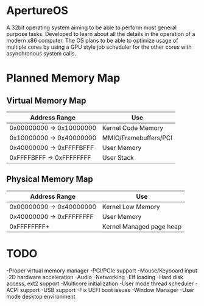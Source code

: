 # ApertureOS
A 32bit operating system aiming to be able to perform most general purpose tasks. Developed to learn about all the details in the operation of a modern x86 computer. The OS plans to be able to optimize usage of multiple cores by using a GPU style job scheduler for the other cores with asynchronous system calls.

# Planned Memory Map
## Virtual Memory Map

Address Range            | Use
------------------------ | ---------------------
0x00000000 -> 0x10000000 | Kernel Code Memory
0x10000000 -> 0x40000000 | MMIO/Framebuffers/PCI
0x40000000 -> 0xFFFFBFFF | User Memory
0xFFFFBFFF -> 0xFFFFFFFF | User Stack

## Physical Memory Map

Address Range            | Use
------------------------ | ------------------------
0x00000000 -> 0x40000000 | Kernel Low Memory
0x40000000 -> 0xFFFFFFFF | User Memory
0xFFFFFFFF+              | Kernel Managed page heap

# TODO
-Proper virtual memory manager -PCI/PCIe support -Mouse/Keyboard input -2D hardware acceleration -Audio -Networking -Elf loading -Hard disk access, ext2 support -Multicore initialization -User mode thread scheduler -ACPI support -USB support -Fix UEFI boot issues -Window Manager -User mode desktop environment
